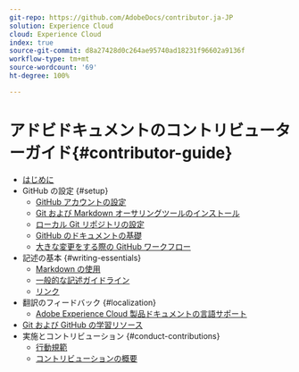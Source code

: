 ```yaml
---
git-repo: https://github.com/AdobeDocs/contributor.ja-JP
solution: Experience Cloud
cloud: Experience Cloud
index: true
source-git-commit: d8a27428d0c264ae95740ad18231f96602a9136f
workflow-type: tm+mt
source-wordcount: '69'
ht-degree: 100%

---
```



# アドビドキュメントのコントリビューターガイド{#contributor-guide}

+ [はじめに](introduction.md)
+ GitHub の設定 {#setup}
   + [GitHub アカウントの設定](setup/github-signup.md)
   + [Git および Markdown オーサリングツールのインストール](setup/install-tools.md)
   + [ローカル Git リポジトリの設定](setup/local-repo.md)
   + [GitHub のドキュメントの基礎](setup/git-fundamentals.md)
   + [大きな変更をする際の GitHub ワークフロー](setup/full-workflow.md)
+ 記述の基本 {#writing-essentials}
   + [Markdown の使用](writing-essentials/markdown.md)
   + [一般的な記述ガイドライン](writing-essentials/general-writing-guidance.md)
   + [リンク](writing-essentials/linking.md)
+ 翻訳のフィードバック {#localization}
   + [Adobe Experience Cloud 製品ドキュメントの言語サポート](localization/machine-translation.md)
+ [Git および GitHub の学習リソース](resources.md)
+ 実施とコントリビューション {#conduct-contributions}
   + [行動規範](conduct/code-of-conduct.md)
   + [コントリビューションの概要](conduct/contributing.md)

